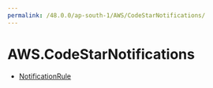```yaml
---
permalink: /48.0.0/ap-south-1/AWS/CodeStarNotifications/
---
```


# AWS.CodeStarNotifications



* [NotificationRule](NotificationRule.md)